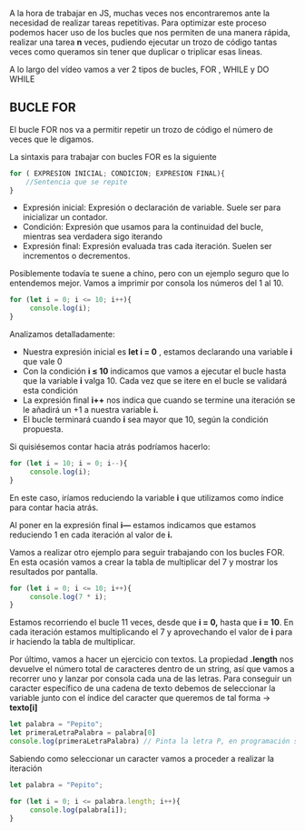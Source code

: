 A la hora de trabajar en JS, muchas veces nos encontraremos ante la necesidad de realizar tareas repetitivas. Para optimizar este proceso podemos hacer uso de los bucles que nos permiten de una manera rápida, realizar una tarea **n** veces, pudiendo ejecutar un trozo de código tantas veces como queramos sin tener que duplicar o triplicar esas lineas.

A lo largo del vídeo vamos a ver 2 tipos de bucles, FOR , WHILE y DO WHILE

## BUCLE FOR

El bucle FOR nos va a permitir repetir un trozo de código el número de veces que le digamos.

La sintaxis para trabajar con bucles FOR es la siguiente

```js
for ( EXPRESION INICIAL; CONDICION; EXPRESION FINAL){
	//Sentencia que se repite 
}
```

- Expresión inicial:  Expresión o declaración de variable. Suele ser para inicializar un contador.
- Condición: Expresión que usamos para la continuidad del bucle, mientras sea verdadera sigo iterando
- Expresión final: Expresión evaluada tras cada iteración. Suelen ser incrementos o decrementos.

Posiblemente todavía te suene a chino, pero con un ejemplo seguro que lo entendemos mejor. Vamos a imprimir por consola los números del 1 al 10.

```js
for (let i = 0; i <= 10; i++){
	 console.log(i);
} 
```

Analizamos detalladamente:

- Nuestra expresión inicial es **let i = 0** , estamos declarando una variable **i**  que vale 0
- Con la condición **i ≤ 10** indicamos que vamos a ejecutar el bucle hasta que la variable **i** valga 10. Cada vez que se itere en el bucle se validará esta condición
- La expresión final **i++** nos indica que cuando se termine una iteración se le añadirá un +1 a nuestra variable **i.**
- El bucle terminará cuando **i** sea mayor que 10, según la condición propuesta.

Si quisiésemos contar hacia atrás podríamos hacerlo:

```js
for (let i = 10; i = 0; i--){
	 console.log(i);
} 
```

En este caso, iríamos reduciendo la variable **i** que utilizamos como índice para contar hacia atrás.

Al poner en la expresión final **i—** estamos indicamos que estamos reduciendo 1 en cada iteración al valor de **i.**

Vamos a realizar otro ejemplo para seguir trabajando con los bucles FOR. En esta ocasión vamos a crear la tabla de multiplicar del 7 y mostrar los resultados por pantalla.

```js
for (let i = 0; i <= 10; i++){
	 console.log(7 * i);
} 
```

Estamos recorriendo el bucle 11 veces, desde que **i = 0,** hasta que **i = 10**. En cada iteración estamos multiplicando el 7 y aprovechando el valor de **i** para ir haciendo la tabla de multiplicar.

Por último, vamos a hacer un ejercicio con textos. La propiedad **.length** nos devuelve el número total de caracteres dentro de un string, así que vamos a recorrer uno y lanzar por consola cada una de las letras. Para conseguir un caracter específico de una cadena de texto debemos de seleccionar la variable junto con el índice del caracter que queremos de tal forma → **texto[i]**

```js
let palabra = "Pepito";
let primeraLetraPalabra = palabra[0] 
console.log(primeraLetraPalabra) // Pinta la letra P, en programación se empieza a contar desde el 0
```

Sabiendo como seleccionar un caracter vamos a proceder a realizar la iteración 

```js
let palabra = "Pepito";

for (let i = 0; i <= palabra.length; i++){
	 console.log(palabra[i]);
} 
```

